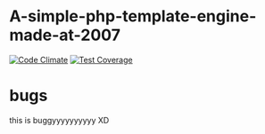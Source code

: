 # A-simple-php-template-engine-made-at-2007
[![Code Climate](https://codeclimate.com/github/cstony0917/A-simple-php-template-engine-made-at-2007/badges/gpa.svg)](https://codeclimate.com/github/cstony0917/A-simple-php-template-engine-made-at-2007)
[![Test Coverage](https://codeclimate.com/github/cstony0917/A-simple-php-template-engine-made-at-2007/badges/coverage.svg)](https://codeclimate.com/github/cstony0917/A-simple-php-template-engine-made-at-2007)



# bugs


this is buggyyyyyyyyyy XD
